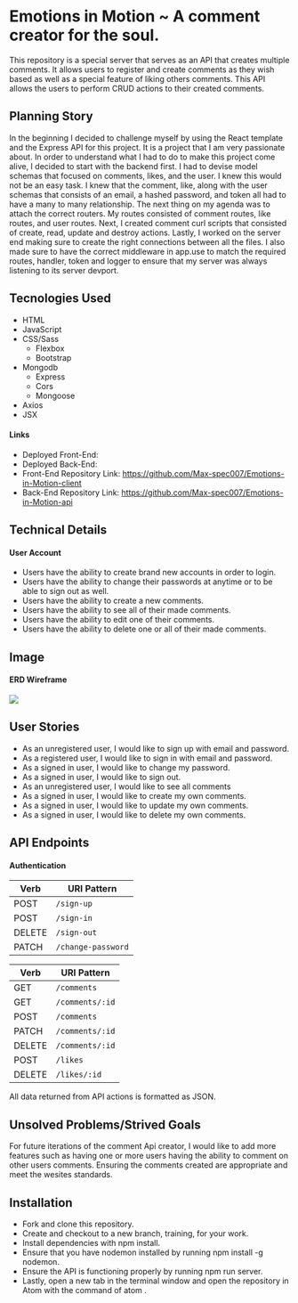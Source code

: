 # Emotions in Motion ~ A comment creator for the soul.
This repository is a special server that serves as an API that creates multiple comments. It allows users to register and create comments as they wish based as well as a special feature of liking others comments.
This API allows the users to perform CRUD actions to their created comments.
## Planning Story
In the beginning I decided to challenge myself by using the React template and the Express API for this project. It is a project that I am very passionate about. In order to understand what I had to do to make this project come alive, I decided to start with the backend first. I had to devise model schemas that focused on comments, likes, and the user. I knew this would not be an easy task. I knew that the comment, like, along with the user schemas that consists of an email, a hashed password, and token all had to have a many to many relationship.
The next thing on my agenda was to attach the correct routers. My routes consisted of comment routes, like routes, and user routes. Next, I created comment curl scripts that consisted of create, read, update and destroy actions. Lastly, I worked on the server end making sure to create the right connections between all the files. I also made sure to have the correct middleware in app.use to match the required routes, handler, token and logger to ensure that my server was always listening to its server devport.
## Tecnologies Used
-   HTML
-   JavaScript
-   CSS/Sass
    +   Flexbox
    +   Bootstrap
-   Mongodb
    +   Express
    +   Cors
    +   Mongoose
-   Axios
-   JSX
#### Links
-   Deployed Front-End:
-   Deployed Back-End:
-   Front-End Repository Link: <https://github.com/Max-spec007/Emotions-in-Motion-client>
-   Back-End Repository Link: <https://github.com/Max-spec007/Emotions-in-Motion-api>
## Technical Details
 #### User Account
-   Users have the ability to create brand new accounts in order to login.
-   Users have the ability to change their passwords at anytime or to be able
    to sign out as well.
-   Users have the ability to create a new comments.
-   Users have the ability to see all of their made comments.
-   Users have the ability to edit one of their comments.
-   Users have the ability to delete one or all of their made comments.
## Image
#### ERD Wireframe
![](https://media.git.generalassemb.ly/user/30432/files/2bfa6f00-1838-11eb-8659-9db2f1e0725a)
## User Stories
-   As an unregistered user, I would like to sign up with email and password.
-   As a registered user, I would like to sign in with email and password.
-   As a signed in user, I would like to change my password.
-   As a signed in user, I would like to sign out.
-   As an unregistered user, I would like to see all comments
-   As a signed in user, I would like to create my own comments.
-   As a signed in user, I would like to update my own comments.
-   As a signed in user, I would like to delete my own comments.
## API Endpoints
#### Authentication
| Verb   | URI Pattern            |
|--------|------------------------|
| POST   | `/sign-up`             |
| POST   | `/sign-in`             |
| DELETE | `/sign-out`            |
| PATCH  | `/change-password`     |

| Verb   | URI Pattern            |
|--------|------------------------|
| GET    | `/comments`            |
| GET    | `/comments/:id`        |
| POST   | `/comments`            |
| PATCH  | `/comments/:id`        |
| DELETE | `/comments/:id`        |
| POST   | `/likes`               |
| DELETE | `/likes/:id`           |

All data returned from API actions is formatted as JSON.
## Unsolved Problems/Strived Goals
For future iterations of the comment Api creator, I would like to add more
features such as having one or more users having the ability to comment on other users comments. Ensuring the comments created are appropriate and meet the
wesites standards.
## Installation
- Fork and clone this repository.
- Create and checkout to a new branch, training, for your work.
- Install dependencies with npm install.
- Ensure that you have nodemon installed by running npm install -g nodemon.
- Ensure the API is functioning properly by running npm run server.
- Lastly, open a new tab in the terminal window and open the repository in Atom
  with the command of atom .
